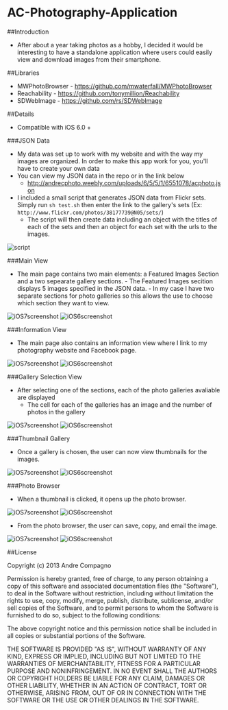 AC-Photography-Application
==========================
##Introduction

 - After about a year taking photos as a hobby, I decided it would be interesting to have a standalone application where users could easily view and download images from their smartphone.

##Libraries

 - MWPhotoBrowser - https://github.com/mwaterfall/MWPhotoBrowser 
 - Reachability - https://github.com/tonymillion/Reachability
 - SDWebImage - https://github.com/rs/SDWebImage
 
##Details 

 - Compatible with iOS 6.0 +

###JSON Data 

 - My data was set up to work with my website and with the way my images are organized. In order to make this app work for you, you'll have to create your own data
 - You can view my JSON data in the repo or in the link below 
      - http://andrecphoto.weebly.com/uploads/6/5/5/1/6551078/acphoto.json
 - I included a small script that generates JSON data from Flickr sets. Simply run `sh test.sh` then enter the link to the gallery's sets (Ex: `http://www.flickr.com/photos/38177739@N05/sets/`)
      - The script will then create data including an object with the titles of each of the sets and then an object for each set with the urls to the images.
     
![script](https://raw.github.com/acompagno/AC-Photography-Application/master/Images/ScriptScreenshot.png)

###Main View

 - The main page contains two main elements: a Featured Images Section and a two sepearate gallery sections. 
       - The Featured Images secition displays 5 images specified in the JSON data. 
       - In my case I have two separate sections for photo galleries so this allows the use to choose which section they want to view.

![iOS7screenshot](https://raw.github.com/acompagno/AC-Photography-Application/master/Images/iOS7Screenshots/1.png) ![iOS6screenshot](https://raw.github.com/acompagno/AC-Photography-Application/master/Images/iOS6Screenshots/1.png)

###Information View

 - The main page also contains an information view where I link to my photography website and Facebook page. 

![iOS7screenshot](https://raw.github.com/acompagno/AC-Photography-Application/master/Images/iOS7Screenshots/2.png) ![iOS6screenshot](https://raw.github.com/acompagno/AC-Photography-Application/master/Images/iOS6Screenshots/2.png)

###Gallery Selection View

 - After selecting one of the sections, each of the photo galleries avaliable are displayed
      - The cell for each of the galleries has an image and the number of photos in the gallery 

![iOS7screenshot](https://raw.github.com/acompagno/AC-Photography-Application/master/Images/iOS7Screenshots/3.png) ![iOS6screenshot](https://raw.github.com/acompagno/AC-Photography-Application/master/Images/iOS6Screenshots/3.png)

###Thumbnail Gallery

 - Once a gallery is chosen, the user can now view thumbnails for the images. 

![iOS7screenshot](https://raw.github.com/acompagno/AC-Photography-Application/master/Images/iOS7Screenshots/4.png) ![iOS6screenshot](https://raw.github.com/acompagno/AC-Photography-Application/master/Images/iOS6Screenshots/4.png)

###Photo Browser

 - When a thumbnail is clicked, it opens up the photo browser. 

![iOS7screenshot](https://raw.github.com/acompagno/AC-Photography-Application/master/Images/iOS7Screenshots/5.png) ![iOS6screenshot](https://raw.github.com/acompagno/AC-Photography-Application/master/Images/iOS6Screenshots/5.png)

 - From the photo browser, the user can save, copy, and email the image.
 
![iOS7screenshot](https://raw.github.com/acompagno/AC-Photography-Application/master/Images/iOS7Screenshots/6.png) ![iOS6screenshot](https://raw.github.com/acompagno/AC-Photography-Application/master/Images/iOS6Screenshots/6.png)

##License 

Copyright (c) 2013 Andre Compagno 
 
Permission is hereby granted, free of charge, to any person obtaining a copy
of this software and associated documentation files (the "Software"), to deal
in the Software without restriction, including without limitation the rights
to use, copy, modify, merge, publish, distribute, sublicense, and/or sell
copies of the Software, and to permit persons to whom the Software is furnished
to do so, subject to the following conditions:
 
The above copyright notice and this permission notice shall be included in all
copies or substantial portions of the Software.
 
THE SOFTWARE IS PROVIDED "AS IS", WITHOUT WARRANTY OF ANY KIND, EXPRESS OR
IMPLIED, INCLUDING BUT NOT LIMITED TO THE WARRANTIES OF MERCHANTABILITY,
FITNESS FOR A PARTICULAR PURPOSE AND NONINFRINGEMENT. IN NO EVENT SHALL THE
AUTHORS OR COPYRIGHT HOLDERS BE LIABLE FOR ANY CLAIM, DAMAGES OR OTHER
LIABILITY, WHETHER IN AN ACTION OF CONTRACT, TORT OR OTHERWISE, ARISING FROM,
OUT OF OR IN CONNECTION WITH THE SOFTWARE OR THE USE OR OTHER DEALINGS IN
THE SOFTWARE.
